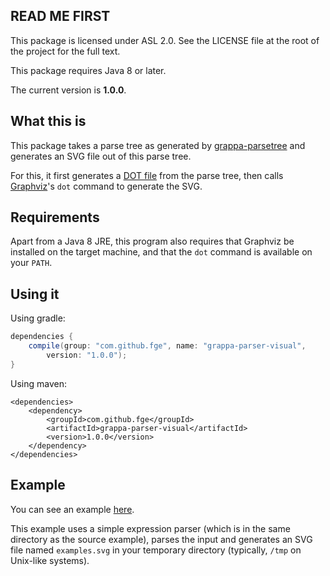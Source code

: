 ## READ ME FIRST

This package is licensed under ASL 2.0. See the LICENSE file at the root of the
project for the full text.

This package requires Java 8 or later.

The current version is **1.0.0**.

## What this is

This package takes a parse tree as generated by 
[grappa-parsetree](https://github.com/ChrisBrenton/grappa-parsetree) and
generates an SVG file out of this parse tree.

For this, it first generates a [DOT
file](https://en.wikipedia.org/wiki/DOT_%28graph_description_language%29) from
the parse tree, then calls [Graphviz](http://www.graphviz.org)'s `dot` command
to generate the SVG.

## Requirements

Apart from a Java 8 JRE, this program also requires that Graphviz be installed
on the target machine, and that the `dot` command is available on your `PATH`.

## Using it

Using gradle:

```groovy
dependencies {
    compile(group: "com.github.fge", name: "grappa-parser-visual",
        version: "1.0.0");
}
```

Using maven:

```
<dependencies>
    <dependency>
        <groupId>com.github.fge</groupId>
        <artifactId>grappa-parser-visual</artifactId>
        <version>1.0.0</version>
    </dependency>
</dependencies>
```

## Example

You can see an example
[here](https://github.com/fge/grappa-parsetree-visual/blob/master/src/test/java/com/github/fge/grappa/parsetree/visual/example/Example.java).

This example uses a simple expression parser (which is in the same directory as
the source example), parses the input and generates an SVG file named
`examples.svg` in your temporary directory (typically, `/tmp` on Unix-like
systems).
